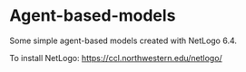 # Agent-based-models
Some simple agent-based models created with NetLogo 6.4.

To install NetLogo:
https://ccl.northwestern.edu/netlogo/
